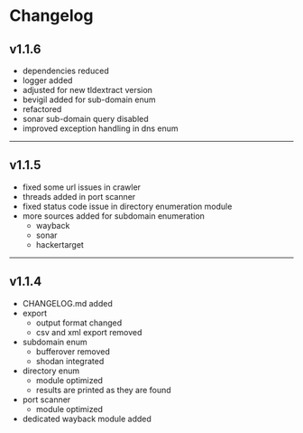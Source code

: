 # Changelog

## v1.1.6

* dependencies reduced
* logger added
* adjusted for new tldextract version
* bevigil added for sub-domain enum
* refactored
* sonar sub-domain query disabled
* improved exception handling in dns enum

---

## v1.1.5

* fixed some url issues in crawler
* threads added in port scanner
* fixed status code issue in directory enumeration module
* more sources added for subdomain enumeration
    * wayback
    * sonar
    * hackertarget

---

## v1.1.4

* CHANGELOG.md added
* export
    * output format changed
    * csv and xml export removed
* subdomain enum
    * bufferover removed
    * shodan integrated
* directory enum
    * module optimized
    * results are printed as they are found
* port scanner
    * module optimized
* dedicated wayback module added